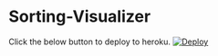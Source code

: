 # Sorting-Visualizer

Click the below button to deploy to heroku.
[![Deploy](https://www.herokucdn.com/deploy/button.svg)](https://heroku.com/deploy?template=https://github.com/keerthikeerthana01/Sorting-Visualizer)
